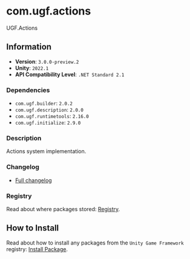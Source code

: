 # com.ugf.actions

UGF.Actions

## Information

- **Version**: `3.0.0-preview.2`
- **Unity**: `2022.1`
- **API Compatibility Level**: `.NET Standard 2.1`

### Dependencies

- `com.ugf.builder`: `2.0.2`
- `com.ugf.description`: `2.0.0`
- `com.ugf.runtimetools`: `2.16.0`
- `com.ugf.initialize`: `2.9.0`


### Description

Actions system implementation.

### Changelog

- [Full changelog](changelog.md)

### Registry

Read about where packages stored: [Registry](https://github.com/unity-game-framework/organization/blob/main/docs/registry.md).

## How to Install

Read about how to install any packages from the `Unity Game Framework` registry: [Install Package](https://github.com/unity-game-framework/organization/blob/main/docs/install-packages.md).
